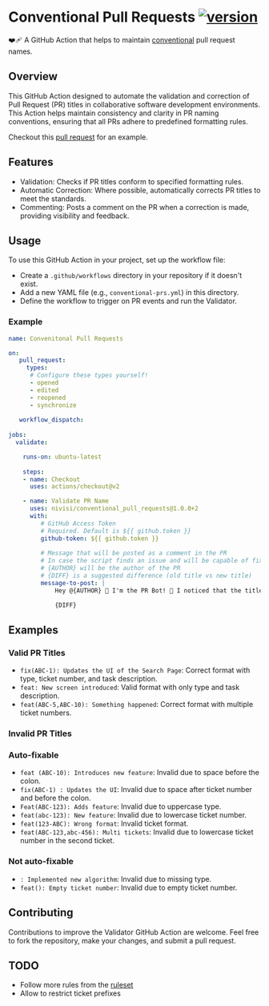 # Conventional Pull Requests [![version][version-img]][version-url]

❤️‍🩹 A GitHub Action that helps to maintain [conventional](https://www.conventionalcommits.org/en/v1.0.0/) pull request names.

## Overview

This GitHub Action designed to automate the validation and correction of Pull Request (PR) titles in collaborative software development environments. This Action helps maintain consistency and clarity in PR naming conventions, ensuring that all PRs adhere to predefined formatting rules.

Checkout this [pull request](https://github.com/nivisi/conventional_pull_requests_showcase/pull/1) for an example.

## Features

- Validation: Checks if PR titles conform to specified formatting rules.
- Automatic Correction: Where possible, automatically corrects PR titles to meet the standards.
- Commenting: Posts a comment on the PR when a correction is made, providing visibility and feedback.

## Usage

To use this GitHub Action in your project, set up the workflow file:
- Create a `.github/workflows` directory in your repository if it doesn't exist.
- Add a new YAML file (e.g., `conventional-prs.yml`) in this directory.
- Define the workflow to trigger on PR events and run the Validator.

### Example

```yml
name: Convenitonal Pull Requests

on:
   pull_request:
     types:
      # Configure these types yourself!
      - opened
      - edited
      - reopened
      - synchronize
  
   workflow_dispatch:
  
jobs:
  validate:

    runs-on: ubuntu-latest
  
    steps:
    - name: Checkout
      uses: actions/checkout@v2

    - name: Validate PR Name
      uses: nivisi/conventional_pull_requests@1.0.0+2
      with:
         # GitHub Access Token
         # Required. Default is ${{ github.token }}
         github-token: ${{ github.token }}
  
         # Message that will be posted as a comment in the PR
         # In case the script finds an issue and will be capable of fixing it.
         # {AUTHOR} will be the author of the PR
         # {DIFF} is a suggested difference (old title vs new title)
         message-to-post: |
             Hey @{AUTHOR} 👋 I'm the PR Bot! 🤖 I noticed that the title of this Pull Request didn't match the required schema, so I've made a quick fix:

             {DIFF}
```

## Examples

### Valid PR Titles

- `fix(ABC-1): Updates the UI of the Search Page`: Correct format with type, ticket number, and task description.
- `feat: New screen introduced`: Valid format with only type and task description.
- `feat(ABC-5,ABC-10): Something happened`: Correct format with multiple ticket numbers.

### Invalid PR Titles

### Auto-fixable

- `feat (ABC-10): Introduces new feature`: Invalid due to space before the colon.
- `fix(ABC-1) : Updates the UI`: Invalid due to space after ticket number and before the colon.
- `Feat(ABC-123): Adds feature`: Invalid due to uppercase type.
- `feat(abc-123): New feature`: Invalid due to lowercase ticket number.
- `feat(123-ABC): Wrong format`: Invalid ticket format.
- `feat(ABC-123,abc-456): Multi tickets`: Invalid due to lowercase ticket number in the second ticket.

### Not auto-fixable
- `: Implemented new algorithm`: Invalid due to missing type.
- `feat(): Empty ticket number`: Invalid due to empty ticket number.

## Contributing

Contributions to improve the Validator GitHub Action are welcome. Feel free to fork the repository, make your changes, and submit a pull request.

## TODO

- Follow more rules from the [ruleset](https://www.conventionalcommits.org/en/v1.0.0/#specification)
- Allow to restrict ticket prefixes

<!-- References -->
[version-img]: https://img.shields.io/badge/action-v1.0.0+2-black?logo=github
[version-url]: https://github.com/marketplace/actions/conventional-pull-requests